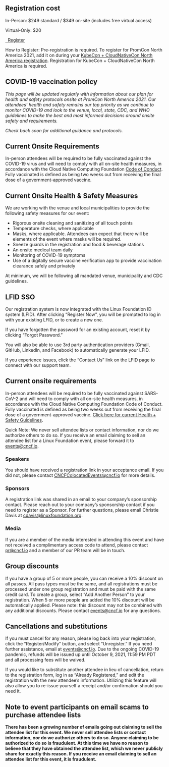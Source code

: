 ## Registration cost

In-Person: $249 standard / $349 on-site (includes free virtual access)

Virtual-Only: $20

<a class="btn btn-lg btn-default" href="https://www.cvent.com/events/kubecon-cloudnativecon-north-america-2020-virtual/archived-e4091d10480b45aeb2714b99ecc71858.aspx" target="_blank" role="button">
  <i class="fa fa-briefcase"></i>&nbsp;&nbsp;Register
</a>

How to Register: Pre-registration is required. To register for PromCon North America 2021, add it on during your [KubeCon + CloudNativeCon North America registration](https://events.linuxfoundation.org/kubecon-cloudnativecon-north-america/register/). Registration for KubeCon + CloudNativeCon North America is required.

## COVID-19 vaccination policy

*This page will be updated regularly with information about our plan for health
and safety protocols onsite at PromCon North America 2021.  Our attendees’
health and safety remains our top priority as we continue to monitor COVID-19
and look to the venue, local, state, CDC, and WHO guidelines to make the best
and most informed decisions around onsite safety and requirements.*

*Check back soon for additional guidance and protocols.*

## Current Onsite Requirements

In-person attendees will be required to be fully vaccinated against the COVID-19
virus and will need to comply with all on-site health measures, in accordance
with the Cloud Native Computing Foundation [Code of
Conduct](https://events.linuxfoundation.org/kubecon-cloudnativecon-north-america/attend/code-of-conduct/).
Fully vaccinated is defined as being two weeks out from receiving the final dose
of a government-approved vaccine.

## Current Onsite Health & Safety Measures

We are working with the venue and local municipalities to provide the following
safety measures for our event:

- Rigorous onsite cleaning and sanitizing of all touch points
- Temperature checks, where applicable
- Masks, where applicable. Attendees can expect that there will be elements of
  the event where masks will be required.
- Sneeze guards in the registration and food & beverage stations
- An onsite medical team daily
- Monitoring of COVID-19 symptoms
- Use of a digitally secure vaccine verification app to provide vaccination
  clearance safely and privately

At minimum, we will be following all mandated venue, municipality and CDC
guidelines.

## LFID SSO

Our registration system is now integrated with the Linux Foundation ID system (LFID). After clicking “Register Now”, you will be prompted to log in with your existing LFID, or to create a new one.

If you have forgotten the password for an existing account, reset it by clicking “Forgot Password.”

You will also be able to use 3rd party authentication providers (Gmail, GitHub, LinkedIn, and Facebook) to automatically generate your LFID.

If you experience issues, click the “Contact Us” link on the LFID page to connect with our support team.

## Current onsite requirements

In-person attendees will be required to be fully vaccinated against SARS-CoV-2 and will need to comply with all on-site health measures, in accordance with the Cloud Native Computing Foundation Code of Conduct. Fully vaccinated is defined as being two weeks out from receiving the final dose of a government-approved vaccine. [Click here for current Health + Safety Guidelines](https://promcon.io/2021-losangeles/safety/).

Quick Note: We never sell attendee lists or contact information, nor do we authorize others to do so. If you receive an email claiming to sell an attendee list for a Linux Foundation event, please forward it to events@cncf.io. 

### Speakers

You should have received a registration link in your acceptance email. If you did not, please contact CNCFColocatedEvents@cncf.io for more details.

### Sponsors

A registration link was shared in an email to your company’s sponsorship contact. Please reach out to your company’s sponsorship contact if you need to register as a Sponsor. For further questions, please email Christie Davis at cdavis@linuxfoundation.org.

### Media

If you are a member of the media interested in attending this event and have not received a complimentary access code to attend, please contact pr@cncf.io and a member of our PR team will be in touch.

## Group discounts

If you have a group of 5 or more people, you can receive a 10% discount on all passes. All pass types must be the same, and all registrations must be processed under one group registration and must be paid with the same credit card. To create a group, select “Add Another Person” to your registration. When 5 or more people are added the 10% discount will be automatically applied. Please note: this discount may not be combined with any additional discounts. Please contact events@cncf.io for any questions.

## Cancellations and substitutions

If you must cancel for any reason, please log back into your registration, click the “Register/Modify” button, and select “Unregister.” If you need further assistance, email at events@cncf.io. Due to the ongoing COVID-19 pandemic, refunds will be issued up until October 9, 2021, 11:59 PM PDT and all processing fees will be waived.

If you would like to substitute another attendee in lieu of cancellation, return to the registration form, log in as “Already Registered,” and edit the registration with the new attendee’s information. Utilizing this feature will also allow you to re-issue yourself a receipt and/or confirmation should you need it.


## Note to event participants on email scams to purchase attendee lists

**There has been a growing number of emails going out claiming to sell the attendee list for this event. We never sell attendee lists or contact information, nor do we authorize others to do so. Anyone claiming to be authorized to do so is fraudulent. At this time we have no reason to believe that they have obtained the attendee list, which we never publicly share for exactly this reason. If you receive an email claiming to sell an attendee list for this event, it is fraudulent.**
